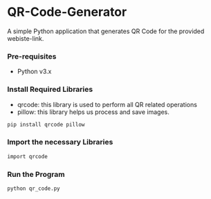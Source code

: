 # QR-Code-Generator
A simple Python application that generates QR Code for the provided webiste-link.

### Pre-requisites
- Python v3.x

### Install Required Libraries
- qrcode: this library is used to perform all QR related operations
- pillow: this library helps us process and save images.

```bash
pip install qrcode pillow
```

### Import the necessary Libraries

```bash
import qrcode
```

### Run the Program

```bash
python qr_code.py
```


